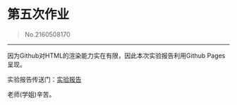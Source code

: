 # 第五次作业
> No.2160508170
---

因为Github对HTML的渲染能力实在有限，因此本次实验报告利用Github Pages呈现。

实验报告传送门：[实验报告](https://albertyoung0112.github.io/hw5/index.htm)

老师(学姐)辛苦。
